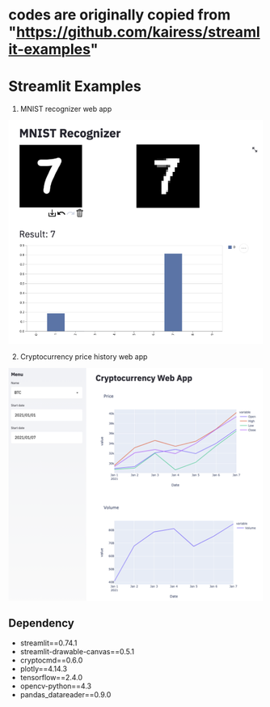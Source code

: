 # codes are originally copied from "https://github.com/kairess/streamlit-examples"

# Streamlit Examples

1. MNIST recognizer web app

![](result.png)

2. Cryptocurrency price history web app

![](result2.png)

## Dependency

- streamlit==0.74.1
- streamlit-drawable-canvas==0.5.1
- cryptocmd==0.6.0
- plotly==4.14.3
- tensorflow==2.4.0
- opencv-python==4.3
- pandas_datareader==0.9.0
